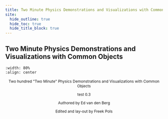 ```yaml
---
title: Two Minute Physics Demonstrations and Visualizations with Common Objects
site:
  hide_outline: true
  hide_toc: true
  hide_title_block: true
---
```



## Two Minute Physics Demonstrations and Visualizations with Common Objects


```{figure} cover.jpg
:width: 80%
:align: center

```

<div style="text-align: center; font-size: 12px">

Two hundred "Two Minute" Physics Demonstrations and Visualizations with Common Objects

test 0.3 

Authored by Ed van den Berg

Edited and lay-out by Freek Pols
</div>
